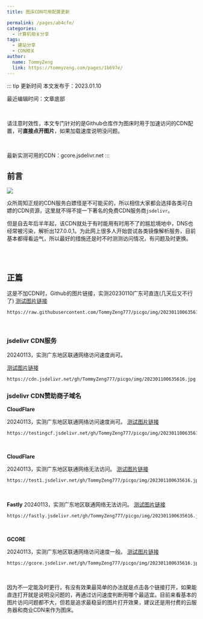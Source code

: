```yaml
---
title: 图床CDN可用配置更新

permalink: /pages/ab4cfe/
categories:
  - 计算机相关分享
tags:
  - 建站分享
  - CDN相关
author: 
  name: TommyZeng
  link: https://tommyzeng.com/pages/1b697e/
---
```


::: tip 更新时间
本文发布于：2023.01.10

最近编辑时间：文章底部

<br>

请注意时效性，本文专门针对的是Github仓库作为图床时用于加速访问的CDN配置，可**直接点开图片**，如果加载速度说明没问题。

<br>

最新实测可用的CDN：gcore.jsdelivr.net
:::


## 前言

![](https://gcore.jsdelivr.net/gh/TommyZeng777/picgo/img/202301100518881.png)

众所周知正规的CDN服务白嫖怪是不可能买的，所以相信大家都会选择各类可白嫖的CDN资源，这里就不得不提一下著名的免费CDN服务商`jsdelivr`。

但是自去年后半年起，该CDN就处于有时能用有时用不了的尴尬境地中，DNS也经常被污染，解析出127.0.0,1。为此网上很多人开始尝试各类镜像解析服务，目前基本都得看运气，所以最好的措施还是时不时测测访问情况，有问题及时更换。<!-- more -->

<br><br>


## 正篇



这是不加CDN时，Github的图片链接，实测20230110广东可直连(几天后又不行了)
[测试图片链接](https://raw.githubusercontent.com/TommyZeng777/picgo/img/202301100635616.jpg.jpg)
``` txt
https://raw.githubusercontent.com/TommyZeng777/picgo/img/202301100635616.jpg.jpg
```
<br>

### jsdelivr CDN服务

20240113，实测广东地区联通网络访问速度尚可。

[测试图片链接](https://cdn.jsdelivr.net/gh/TommyZeng777/picgo/img/202301100635616.jpg)
``` txt
https://cdn.jsdelivr.net/gh/TommyZeng777/picgo/img/202301100635616.jpg
```

### jsdelivr CDN赞助商子域名

**CloudFlare**

20240113，实测广东地区联通网络访问速度尚可。
[测试图片链接](https://testingcf.jsdelivr.net/gh/TommyZeng777/picgo/img/202301100635616.jpg)
``` txt
https://testingcf.jsdelivr.net/gh/TommyZeng777/picgo/img/202301100635616.jpg
```

<br>

**CloudFlare**

20240113，实测广东地区联通网络无法访问。
[测试图片链接](https://test1.jsdelivr.net/gh/TommyZeng777/picgo/img/202301100635616.jpg)
``` txt
https://test1.jsdelivr.net/gh/TommyZeng777/picgo/img/202301100635616.jpg
```

<br>

**Fastly**
20240113，实测广东地区联通网络无法访问。
[测试图片链接](https://fastly.jsdelivr.net/gh/TommyZeng777/picgo/img/202301100635616.jpg)
``` txt
https://fastly.jsdelivr.net/gh/TommyZeng777/picgo/img/202301100635616.jpg
```

<br>

**GCORE**

20240113，实测广东地区联通网络访问速度一般。
[测试图片链接](https://gcore.jsdelivr.net/gh/TommyZeng777/picgo/img/202301100635616.jpg)
``` txt
https://gcore.jsdelivr.net/gh/TommyZeng777/picgo/img/202301100635616.jpg
```

<br>


因为不一定能及时更行，有没有效果最简单的办法就是点击各个链接打开，如果能直连打开就是说明没问题的，再通过访问速度判断用哪个最适宜。目前来看基本的图片访问问题都不大，但若是追求最稳妥的图片打开效果，建议还是用付费的云服务器和商业CDN来作为图床。